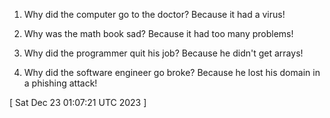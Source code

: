  
1. Why did the computer go to the doctor? Because it had a virus!

2. Why was the math book sad? Because it had too many problems!

3. Why did the programmer quit his job? Because he didn't get arrays!

4. Why did the software engineer go broke? Because he lost his domain in a phishing attack!
 
[ 
Sat Dec 23 01:07:21 UTC 2023
 ]
